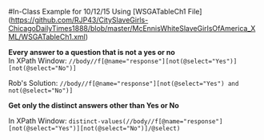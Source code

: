 #In-Class Example for 10/12/15
Using [WSGATableCh1 File] (https://github.com/RJP43/CitySlaveGirls-ChicagoDailyTimes1888/blob/master/McEnnisWhiteSlaveGirlsOfAmerica_XML/WSGATableCh1.xml)  

**Every answer to a question that is not a yes or no**    
In XPath Window: `//body//f[@name="response"][not(@select="Yes")][not(@select="No")]`  

Rob's Solution:
`//body//f[@name="response"][not(@select="Yes") and not(@select="No")]`  

**Get only the distinct answers other than Yes or No**   

In XPath Window: `distinct-values(//body//f[@name="response"][not(@select="Yes")][not(@select="No")]/@select)`  



